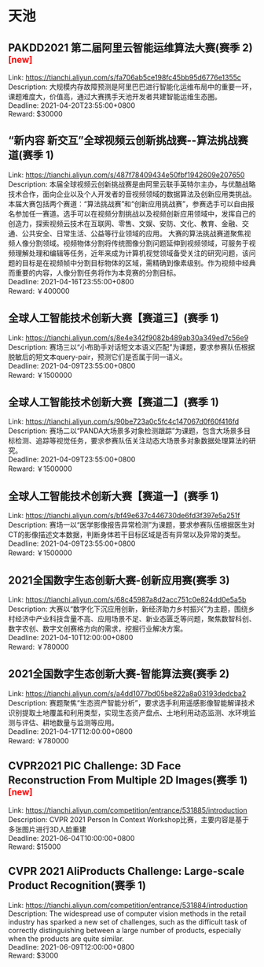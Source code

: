 # 天池



## PAKDD2021 第二届阿里云智能运维算法大赛(赛季 2) <sup style="color:red">[new]<sup>  

Link: https://tianchi.aliyun.com/s/fa706ab5ce198fc45bb95d6776e1355c  
Description: 大规模内存故障预测是阿里巴巴进行智能化运维布局中的重要一环，课题难度大，价值高，通过大赛携手天池开发者共建智能运维生态圈。  
Deadline: 2021-04-20T23:55:00+0800  
Reward: $30000  


## “新内容 新交互”全球视频云创新挑战赛--算法挑战赛道(赛季 1)

Link: https://tianchi.aliyun.com/s/487f78409434e50fbf1942609e207650  
Description: 本届全球视频云创新挑战赛是由阿里云联手英特尔主办，与优酷战略技术合作，面向企业以及个人开发者的音视频领域的数据算法及创新应用类挑战。本届大赛包括两个赛道：“算法挑战赛”和“创新应用挑战赛”，参赛选手可以自由报名参加任一赛道。选手可以在视频分割挑战以及视频创新应用领域中，发挥自己的创造力，探索视频云技术在互联网、零售、文娱、安防、文化、教育、金融、交通、公共安全、日常生活、公益等行业领域的应用。
大赛的算法挑战赛道聚焦视频人像分割领域。视频物体分割将传统图像分割问题延伸到视频领域，可服务于视频理解处理和编辑等任务，近年来成为计算机视觉领域备受关注的研究问题，该问题的目标是在视频帧中分割目标物体的区域，需精确到像素级别。作为视频中经典而重要的内容，人像分割任务将作为本竞赛的分割目标。  
Deadline: 2021-04-16T23:55:00+0800  
Reward: ￥400000  


## 全球人工智能技术创新大赛【赛道三】(赛季 1)

Link: https://tianchi.aliyun.com/s/8e4e342f9082b489ab30a349ed7c56e9  
Description: 赛场三以“小布助手对话短文本语义匹配”为课题，要求参赛队伍根据脱敏后的短文本query-pair，预测它们是否属于同一语义。  
Deadline: 2021-04-09T23:55:00+0800  
Reward: ￥1500000  


## 全球人工智能技术创新大赛【赛道二】(赛季 1)

Link: https://tianchi.aliyun.com/s/90be723a0c5fc4c147067d0f60f416fd  
Description: 赛场二以“PANDA大场景多对象检测跟踪”为课题，包含大场景多目标检测、追踪等视觉任务，要求参赛队伍关注动态大场景多对象数据处理算法的研究。  
Deadline: 2021-04-09T23:55:00+0800  
Reward: ￥1500000  


## 全球人工智能技术创新大赛【赛道一】(赛季 1)

Link: https://tianchi.aliyun.com/s/bf49e637c446730de6fd3f397e5a251f  
Description: 赛场一以“医学影像报告异常检测”为课题，要求参赛队伍根据医生对CT的影像描述文本数据，判断身体若干目标区域是否有异常以及异常的类型。  
Deadline: 2021-04-09T23:55:00+0800  
Reward: ￥1500000  


## 2021全国数字生态创新大赛-创新应用赛(赛季 3)

Link: https://tianchi.aliyun.com/s/68c45987a8d2acc751c0e824dd0e5a5b  
Description: 大赛以“数字化下沉应用创新，新经济助力乡村振兴”为主题，围绕乡村经济中产业科技含量不高、应用场景不足、新业态匮乏等问题，聚焦数智科创、数字农创、数字文创赛格方向的需求，挖掘行业解决方案。  
Deadline: 2021-04-10T12:00:00+0800  
Reward: ￥780000  


## 2021全国数字生态创新大赛-智能算法赛(赛季 2)

Link: https://tianchi.aliyun.com/s/a4dd1077bd05be822a8a03193dedcba2  
Description: 赛题聚焦“生态资产智能分析”，要求选手利用遥感影像智能解译技术识别提取土地覆盖和利用类型，实现生态资产盘点、土地利用动态监测、水环境监测与评估、耕地数量与监测等应用。  
Deadline: 2021-04-17T12:00:00+0800  
Reward: ￥780000  


## CVPR2021 PIC Challenge: 3D Face Reconstruction From Multiple 2D Images(赛季 1) <sup style="color:red">[new]<sup>  

Link: https://tianchi.aliyun.com/competition/entrance/531885/introduction  
Description: CVPR 2021 Person In Context Workshop比赛，主要内容是基于多张图片进行3D人脸重建  
Deadline: 2021-06-04T10:00:00+0800  
Reward: $15000  


## CVPR 2021 AliProducts Challenge: Large-scale Product Recognition(赛季 1)

Link: https://tianchi.aliyun.com/competition/entrance/531884/introduction  
Description: The widespread use of computer vision methods in the retail industry has sparked a new set of challenges, such as the difficult task of correctly distinguishing between a large number of products, especially when the products are quite similar.  
Deadline: 2021-06-09T12:00:00+0800  
Reward: $3000  

